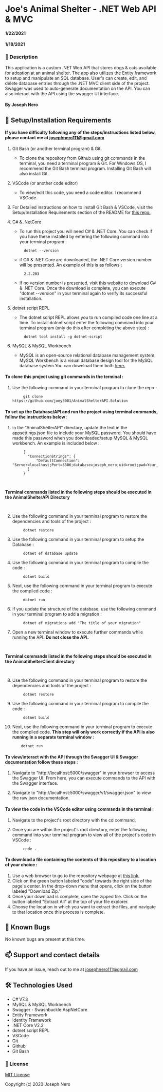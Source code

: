 # Joe's Animal Shelter - .NET Web API & MVC
#### 1/22/2021

#### 1/18/2021

### 📖 Description

This application is a custom .NET Web API that stores dogs & cats available for adoption at an animal shelter. The app also utilizes the Entity framework to setup and manipulate an SQL database. User's can create, edit, and delete database entries through the .NET MVC client side of the project. Swagger was used to auto-generate documentation on the API. You can also interact with the API using the swagger UI interface. 

#### By Joseph Nero 

## 🔧 Setup/Installation Requirements
#### If you have difficulty following any of the steps/instructions listed below, please contact me at josephnero111@gmail.com 

1. Git Bash (or another terminal program) & Git.  
    - To clone the repository from Github using git commands in the terminal, you need a terminal program & Git. For Windows OS, I recommend the Git Bash terminal program. Installing Git Bash will also install Git. 

2. VSCode (or another code editor)
    - To view/edit this code, you need a code editor. I recommend VSCode. 

3. For Detailed instructions on how to install Git Bash & VSCode, visit the Setup/Installation Requirements section of the README for [this repo.](https://github.com/joey3001/first-friday-project)

4. C# & .NetCore
    - To run this project you will need C# & .NET Core. You can check if you have these installed by entering the following command into your terminal program :

            dotnet --version 

    - if C# & .NET Core are downloaded, the .NET Core version number will be presented. An example of this is as follows : 

            2.2.203

    - If no version number is presented, visit [this website](https://dotnet.microsoft.com/download/dotnet-core/thank-you/sdk-2.2.203-windows-x64-installer) to download C# & .NET Core. Once the download is complete, you can execute "dotnet --version" in your terminal again to verify its successful installation. 

5. dotnet script REPL
    - The dotnet script REPL allows you to run compiled code one line at a time. To install dotnet script enter the following command into your terminal program (only do this after completing the above step) : 

            dotnet tool install -g dotnet-script

6. MySQL & MySQL Workbench
    - MySQL is an open-source relational database management system. MySQL Workbench is a visual database design tool for the MySQL database system.You can download them both [here.](https://dev.mysql.com/downloads/file/?id=484919)

#### To clone this project using git commands in the terminal : 

1. Use the following command in your terminal program to clone the repo :

            git clone https://github.com/joey3001/AnimalShelterAPI.Solution

#### To set up the Database/API and run the project using terminal commands, follow the instructions below : 

1. In the "AnimalShelterAPI" directory, update the text in the appsettings.json file to include your MySQL password. You should have made this password when you downloaded/setup MySQL & MySQL workbench. An example is included below : 

            {
              "ConnectionStrings": {
                  "DefaultConnection": "Server=localhost;Port=3306;database=joseph_nero;uid=root;pwd=Your_Password_Here;"
              }
            }

<br/>

**Terminal commands listed in the following steps should be executed in the AnimalShelterAPI Directory**

<br/>  

2. Use the following command in your terminal program to restore the dependencies and tools of the project : 

            dotnet restore

3. Use the following command in your terminal program to setup the Database : 

            dotnet ef database update

4. Use the following command in your terminal program to compile the code : 

            dotnet build 

5. Next, use the following command in your terminal program to execute the compiled code : 

            dotnet run 

6. If you update the structure of the database, use the following command in your terminal program to add a migration : 

            dotnet ef migrations add "The title of your migration"

7. Open a new terminal window to execute further commands while running the API. **Do not close the API.**

<br/>

**Terminal commands listed in the following steps should be executed in the AnimalShelterClient directory**

<br/>

8. Use the following command in your terminal program to restore the dependencies and tools of the project : 

            dotnet restore

9. Use the following command in your terminal program to compile the code : 

            dotnet build 

10. Next, use the following command in your terminal program to execute the compiled code. **This step will only work correctly if the API is also running in a separate terminal window :** 

            dotnet run 

#### To view/interact with the API through the Swagger UI & Swagger documentation follow these steps :  

1. Navigate to "http://localhost:5000/swagger" in your browser to access the Swagger UI. From here, you can execute commands to the API with the Swagger interface. 

2. Navigate to "http://localhost:5000/swagger/v1/swagger.json" to view the raw json documentation. 

#### To view the code in the VSCode editor using commands in the terminal :  

1. Navigate to the project's root directory with the cd command. 

2. Once you are within the project's root directory, enter the following command into your terminal program to view all of the project's code in VSCode : 

            code . 

#### To download a file containing the contents of this repository to a location of your choice :  

1. Use a web browser to go to the repository webpage at [this link.](https://github.com/joey3001/AnimalShelterAPI.Solution)
2. Click on the green button labeled "code" towards the right side of the page's center. In the drop-down menu that opens, click on the button labeled "Download Zip."
3. Once your download is complete, open the zipped file. Click on the button labeled "Extract All" at the top of your file explorer. 
4. Choose the location in which you want to extract the files, and navigate to that location once this process is complete. 

## 🐛 Known Bugs

No known bugs are present at this time. 

## 📫 Support and contact details

If you have an issue, reach out to me at josephnero111@gmail.com

## 🛠️ Technologies Used

  * C# V7.3
  * MySQL & MySQL Workbench 
  * Swagger - Swashbuckle.AspNetCore
  * Entity Framework
  * Identity Framework
  * .NET Core V2.2
  * dotnet script REPL
  * VSCode 
  * Git
  * Github 
  * Git Bash

### 📘 License

[MIT License](https://choosealicense.com/licenses/mit/)

Copyright (c) 2020 Joseph Nero 
